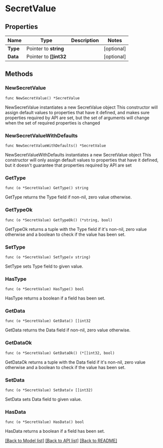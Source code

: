 # SecretValue

## Properties

Name | Type | Description | Notes
------------ | ------------- | ------------- | -------------
**Type** | Pointer to **string** |  | [optional] 
**Data** | Pointer to **[]int32** |  | [optional] 

## Methods

### NewSecretValue

`func NewSecretValue() *SecretValue`

NewSecretValue instantiates a new SecretValue object
This constructor will assign default values to properties that have it defined,
and makes sure properties required by API are set, but the set of arguments
will change when the set of required properties is changed

### NewSecretValueWithDefaults

`func NewSecretValueWithDefaults() *SecretValue`

NewSecretValueWithDefaults instantiates a new SecretValue object
This constructor will only assign default values to properties that have it defined,
but it doesn't guarantee that properties required by API are set

### GetType

`func (o *SecretValue) GetType() string`

GetType returns the Type field if non-nil, zero value otherwise.

### GetTypeOk

`func (o *SecretValue) GetTypeOk() (*string, bool)`

GetTypeOk returns a tuple with the Type field if it's non-nil, zero value otherwise
and a boolean to check if the value has been set.

### SetType

`func (o *SecretValue) SetType(v string)`

SetType sets Type field to given value.

### HasType

`func (o *SecretValue) HasType() bool`

HasType returns a boolean if a field has been set.

### GetData

`func (o *SecretValue) GetData() []int32`

GetData returns the Data field if non-nil, zero value otherwise.

### GetDataOk

`func (o *SecretValue) GetDataOk() (*[]int32, bool)`

GetDataOk returns a tuple with the Data field if it's non-nil, zero value otherwise
and a boolean to check if the value has been set.

### SetData

`func (o *SecretValue) SetData(v []int32)`

SetData sets Data field to given value.

### HasData

`func (o *SecretValue) HasData() bool`

HasData returns a boolean if a field has been set.


[[Back to Model list]](../README.md#documentation-for-models) [[Back to API list]](../README.md#documentation-for-api-endpoints) [[Back to README]](../README.md)


